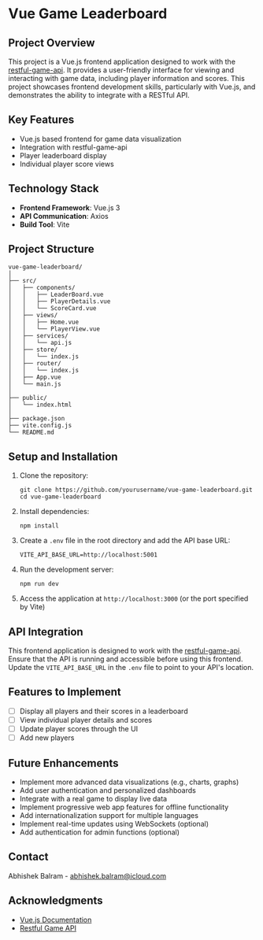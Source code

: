 # Vue Game Leaderboard

## Project Overview
This project is a Vue.js frontend application designed to work with the [restful-game-api](https://github.com/Abhishek-Balram/restful-game-api). It provides a user-friendly interface for viewing and interacting with game data, including player information and scores. This project showcases frontend development skills, particularly with Vue.js, and demonstrates the ability to integrate with a RESTful API.

## Key Features
- Vue.js based frontend for game data visualization
- Integration with restful-game-api
- Player leaderboard display
- Individual player score views


## Technology Stack
- **Frontend Framework**: Vue.js 3
- **API Communication**: Axios
- **Build Tool**: Vite

## Project Structure
```
vue-game-leaderboard/
│
├── src/
│   ├── components/
│   │   ├── LeaderBoard.vue
│   │   ├── PlayerDetails.vue
│   │   └── ScoreCard.vue
│   ├── views/
│   │   ├── Home.vue
│   │   └── PlayerView.vue
│   ├── services/
│   │   └── api.js
│   ├── store/
│   │   └── index.js
│   ├── router/
│   │   └── index.js
│   ├── App.vue
│   └── main.js
│
├── public/
│   └── index.html
│
├── package.json
├── vite.config.js
└── README.md
```

## Setup and Installation
1. Clone the repository:
   ```
   git clone https://github.com/yourusername/vue-game-leaderboard.git
   cd vue-game-leaderboard
   ```

2. Install dependencies:
   ```
   npm install
   ```

3. Create a `.env` file in the root directory and add the API base URL:
   ```
   VITE_API_BASE_URL=http://localhost:5001
   ```

4. Run the development server:
   ```
   npm run dev
   ```

5. Access the application at `http://localhost:3000` (or the port specified by Vite)

## API Integration
This frontend application is designed to work with the [restful-game-api](https://github.com/Abhishek-Balram/restful-game-api). Ensure that the API is running and accessible before using this frontend. Update the `VITE_API_BASE_URL` in the `.env` file to point to your API's location.

## Features to Implement
- [ ] Display all players and their scores in a leaderboard
- [ ] View individual player details and scores
- [ ] Update player scores through the UI
- [ ] Add new players

## Future Enhancements
- Implement more advanced data visualizations (e.g., charts, graphs)
- Add user authentication and personalized dashboards
- Integrate with a real game to display live data
- Implement progressive web app features for offline functionality
- Add internationalization support for multiple languages
- Implement real-time updates using WebSockets (optional)
- Add authentication for admin functions (optional)


## Contact
Abhishek Balram - abhishek.balram@icloud.com


## Acknowledgments
- [Vue.js Documentation](https://vuejs.org/)
- [Restful Game API](https://github.com/Abhishek-Balram/restful-game-api)
